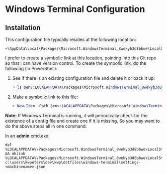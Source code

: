 # Windows Terminal Configuration

## Installation

This configuration file typically resides at the following location:

```
~\AppData\Local\Packages\Microsoft.WindowsTerminal_8wekyb3d8bbwe\LocalState\settings.json
```

I prefer to create a symbolic link at this location, pointing into this Git repo so that I can have version control.  To create the symbolic link, do the following (in PowerShell):

1. See if there is an existing configuration file and delete it or back it up:

    ```PowerShell
    > ls $env:LOCALAPPDATA\Packages\Microsoft.WindowsTerminal_8wekyb3d8bbwe\LocalState\settings.json
    ```

2. Make a symbolic link to this file:

    ```PowerShell
    > New-Item -Path $env:LOCALAPPDATA\Packages\Microsoft.WindowsTerminal_8wekyb3d8bbwe\LocalState\settings.json -ItemType SymbolicLink -Value <absolute_path_to_this_file>
    ```

**Note:**
If Windows Terminal is running, it will periodically check for the
existence of a config file and create one if it is missing.  So you
may want to do the above steps all in one command:

In an **admin** cmd.exe:

```
del %LOCALAPPDATA%\Packages\Microsoft.WindowsTerminal_8wekyb3d8bbwe\LocalState\settings.json && mklink %LOCALAPPDATA%\Packages\Microsoft.WindowsTerminal_8wekyb3d8bbwe\LocalState\settings.json c:\users\kwpeters\dev\kwp\dotfiles\windows-terminal\settings-<machinename>.json
```
